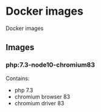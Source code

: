 # Docker images

Docker images

## Images

### php:7.3-node10-chromium83

Contains:

* php 7.3
* chromium browser 83
* chromium driver 83
